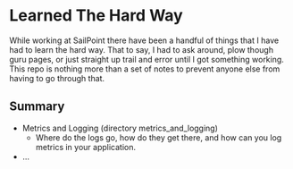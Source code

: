 # Learned The Hard Way

While working at SailPoint there have been a handful of things that I have had to learn the hard way. That to say, I had to ask around, plow though guru pages, or just straight up trail and error until I got something working. This repo is nothing more than a set of notes to prevent anyone else from having to go through that. 

## Summary
* Metrics and Logging (directory metrics_and_logging)
    * Where do the logs go, how do they get there, and how can you log metrics in your application.
* ...    